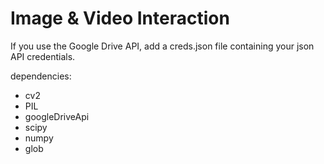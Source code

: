 # Image & Video Interaction

If you use the Google Drive API, add a creds.json file containing your json API credentials.

dependencies:  

- cv2
- PIL
- googleDriveApi
- scipy
- numpy
- glob
